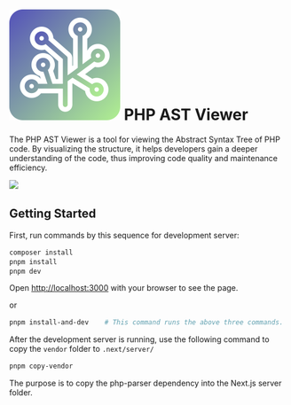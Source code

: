 # ![](public/favicon.svg) PHP AST Viewer

The PHP AST Viewer is a tool for viewing the Abstract Syntax Tree of PHP code. By visualizing the structure, it helps developers gain a deeper understanding of the code, thus improving code quality and maintenance efficiency.

![](docs/images/showcase.gif)

## Getting Started

First, run commands by this sequence for development server:

```bash
composer install
pnpm install
pnpm dev
```

Open [http://localhost:3000](http://localhost:3000) with your browser to see the page.

or

```bash
pnpm install-and-dev    # This command runs the above three commands.
```

After the development server is running, use the following command to copy the `vendor` folder to `.next/server/`

```bash
pnpm copy-vendor
```

The purpose is to copy the php-parser dependency into the Next.js server folder.
